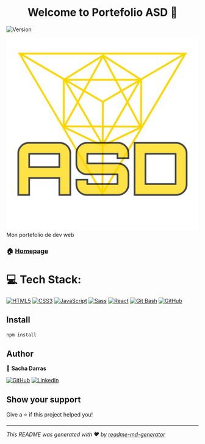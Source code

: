 <h1 align="center">Welcome to Portefolio ASD 👋</h1>
<p>
  <img alt="Version" src="https://img.shields.io/badge/version-V1.0-blue.svg?cacheSeconds=2592000" />
</p>
<img src="./src/assets/logo/logojpeg.jpeg">
 Mon portefolio de dev web

### 🏠 [Homepage](https://asdpf.netlify.app/)

# 💻 Tech Stack:

[![HTML5](https://img.shields.io/badge/HTML5-%23E34F26.svg?style=plastic&logo=html5&logoColor=white)](https://developer.mozilla.org/en-US/docs/Web/Guide/HTML/HTML5)
[![CSS3](https://img.shields.io/badge/CSS3-%231572B6.svg?style=plastic&logo=css3&logoColor=white)](https://developer.mozilla.org/en-US/docs/Web/CSS)
[![JavaScript](https://img.shields.io/badge/JavaScript-%23F7DF1E.svg?style=plastic&logo=javascript&logoColor=black)](https://developer.mozilla.org/en-US/docs/Web/JavaScript)
[![Sass](https://img.shields.io/badge/Sass-%23CC6699.svg?style=plastic&logo=sass&logoColor=white)](https://sass-lang.com/)
[![React](https://img.shields.io/badge/React-%2361DAFB.svg?style=plastic&logo=react&logoColor=white)](https://reactjs.org/)
[![Git Bash](https://img.shields.io/badge/Git%20Bash-%23121011.svg?style=plastic&logo=gnu-bash&logoColor=white)](https://git-scm.com/)
[![GitHub](https://img.shields.io/badge/GitHub-%23121011.svg?style=plastic&logo=github&logoColor=white)](https://github.com/)

## Install

```sh
npm install
```

## Author

👤 **Sacha Darras**

[![GitHub](https://img.shields.io/badge/GitHub-%23121011.svg?style=for-the-badge&logo=github&logoColor=white)](https://github.com/sachdarras)
[![LinkedIn](https://img.shields.io/badge/LinkedIn-%230077B5.svg?style=for-the-badge&logo=linkedin&logoColor=white)](https://linkedin.com/in/sacha-darras)

## Show your support

Give a ⭐️ if this project helped you!

---

_This README was generated with ❤️ by [readme-md-generator](https://github.com/kefranabg/readme-md-generator)_
